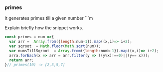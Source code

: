 ### primes 

It generates primes till a given number ```m

Explain briefly how the snippet works.

```js
const primes = num =>{
  var arr =  Array.from({length:num-1}).map((x,i)=> i+2);
  var sqroot  = Math.floor(Math.sqrt(num));
  var numsTillSqroot  = Array.from({length:numb-1}).map((x,i)=> i+2);
  arra.forEach(x => arr = arr.filter(y => ((y%x)!==0)||(y== x)));
  return arr; 
}// primes(10) -> [2,3,5,7] 
```